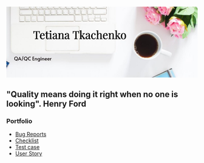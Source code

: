 ![Header](https://github.com/TetianaTkachenko-qa/TetianaTkachenko-qa/blob/main/assets/%D0%9E%D0%B1%D0%BA%D0%BB%D0%B0%D0%B4%D0%B8%D0%BD%D0%BA%D0%B0%20851x315%20%D0%BF.png)

## "Quality means doing it right when no one is looking".             Henry Ford

### Portfolio
<!-- BLOG-POST-LIST:START -->
- [Bug Reports](https://github.com/Ivan-Vasik-QA/Bug_reports.git)
- [Checklist](https://github.com/Ivan-Vasik-QA/Checklist.git)
- [Test case](https://github.com/Ivan-Vasik-QA/Test_case.git)
- [User Story](https://github.com/Ivan-Vasik-QA/User-Story.git)
<!-- BLOG-POST-LIST:END -->
